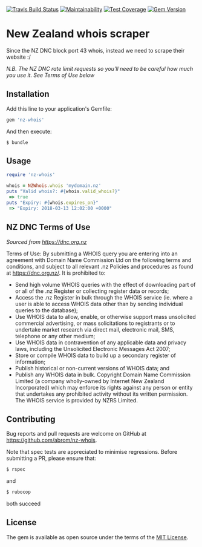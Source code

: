 [![Travis Build Status](http://img.shields.io/travis/abrom/nz-whois.svg?style=flat)](https://travis-ci.org/abrom/nz-whois)
[![Maintainability](https://api.codeclimate.com/v1/badges/a9fbbd2801b9c475914d/maintainability)](https://codeclimate.com/github/abrom/nz-whois/maintainability)
[![Test Coverage](https://api.codeclimate.com/v1/badges/a9fbbd2801b9c475914d/test_coverage)](https://codeclimate.com/github/abrom/nz-whois/test_coverage)
[![Gem Version](http://img.shields.io/gem/v/nz-whois.svg?style=flat)](#)

# New Zealand whois scraper

Since the NZ DNC block port 43 whois, instead we need to scrape their website :/

_N.B. The NZ DNC rate limit requests so you'll need to be careful how much you use it. See Terms of Use below_ 


## Installation

Add this line to your application's Gemfile:

```ruby
gem 'nz-whois'
```

And then execute:

    $ bundle


## Usage

```ruby
require 'nz-whois'

whois = NZWhois.whois 'mydomain.nz'
puts "Valid whois?: #{whois.valid_whois?}"
 => true
puts "Expiry: #{whois.expires_on}"
 => "Expiry: 2018-03-13 12:02:00 +0000"
```

## NZ DNC Terms of Use
_Sourced from https://dnc.org.nz_

Terms of Use: By submitting a WHOIS query you are entering into an agreement with Domain Name Commission Ltd on the following terms and conditions, and subject to all relevant .nz Policies and procedures as found at https://dnc.org.nz/. It is prohibited to: 
- Send high volume WHOIS queries with the effect of downloading part of or all of the .nz Register or collecting register data or records; 
- Access the .nz Register in bulk through the WHOIS service (ie. where a user is able to access WHOIS data other than by sending individual queries to the database); 
- Use WHOIS data to allow, enable, or otherwise support mass unsolicited commercial advertising, or mass solicitations to registrants or to undertake market research via direct mail, electronic mail, SMS, telephone or any other medium; 
- Use WHOIS data in contravention of any applicable data and privacy laws, including the Unsolicited Electronic Messages Act 2007; 
- Store or compile WHOIS data to build up a secondary register of information; 
- Publish historical or non-current versions of WHOIS data; and 
- Publish any WHOIS data in bulk. Copyright Domain Name Commission Limited (a company wholly-owned by Internet New Zealand Incorporated) which may enforce its rights against any person or entity that undertakes any prohibited activity without its written permission. The WHOIS service is provided by NZRS Limited.


## Contributing

Bug reports and pull requests are welcome on GitHub at https://github.com/abrom/nz-whois.

Note that spec tests are appreciated to minimise regressions. Before submitting a PR, please ensure that:
 
```bash
$ rspec
```

and

```bash
$ rubocop
```

both succeed 

## License

The gem is available as open source under the terms of the [MIT License](http://opensource.org/licenses/MIT).
